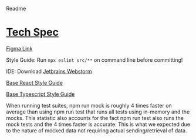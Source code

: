 Readme

# [Tech Spec](https://docs.google.com/document/d/1FO5PcL_R236KUmY901Lc4h92SAoSIxJIAkwF5WplnZo/edit?usp=sharing)

[Figma Link](https://www.figma.com/design/N8Q00w6TLsnGxO5LXaWV52/diaryPrototype?node-id=2-3&t=cDieDvGjqWhkkp8W-1)

Style Guide:
Run `npx eslint src/**` on command line before committing!

IDE: Download [Jetbrains Webstorm](https://www.jetbrains.com/webstorm/download/#section=mac)

[Base React Style Guide](https://airbnb.io/javascript/react/)

[Base Typescript Style Guide](https://google.github.io/styleguide/tsguide.html)

When running test suites, npm run mock is roughly 4 times faster on average than using npm run test that runs all tests using in-memory and the mocks. This statistic also accounts for the fact npm run test also runs the mock tests and the 4 times faster is accurate. This is what we expected due to the nature of mocked data not requiring actual sending/retrieval of data.
